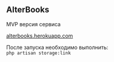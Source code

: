 ## AlterBooks

MVP версия сервиса

[alterbooks.herokuapp.com](http://alterbooks.herokuapp.com/)

После запуска необходимо выполнить:   
`php artisan storage:link`